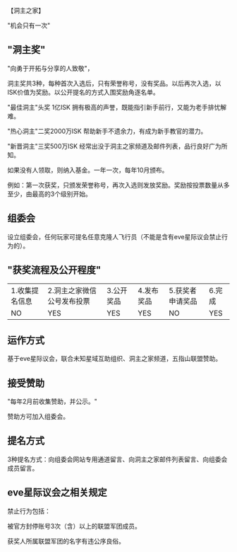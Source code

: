 【洞主之家】

"机会只有一次"

"洞主奖"
---

"向勇于开拓与分享的人致敬"，

洞主奖共3种，每种首次入选后，只有荣誉称号，没有奖品。以后再次入选，以ISK价值为奖励。以公开提名的方式入围奖励角逐名单。

"最佳洞主"头奖 1亿ISK 拥有极高的声誉，既能指引新手前行，又能为老手排忧解难。

"热心洞主"二奖2000万ISK 帮助新手不遗余力，有成为新手教官的潜力。

"新晋洞主"三奖500万ISK 经常出没于洞主之家频道及邮件列表，品行良好广为所知。

如果没有人领取，则纳入基金。一年一次，每年10月颁布。

例如：第一次获奖，只颁发荣誉称号，再次入选则发放奖励。奖励按投票数量从多至少，由最高的3个级别开始。

组委会
---
设立组委会，任何玩家可提名任意克隆人飞行员（不能是含有eve星际议会禁止行为的）。

"获奖流程及公开程度"
---

<table>
    <tr>
        <td>1.收集提名信息</td><td>2.洞主之家微信公号发布投票</td><td>3.公开奖品</td><td>4.发布奖品</td><td>5.获奖者申请奖品</td><td>6.完成</td>
    </tr>
    <tr>
        <td>NO</td><td>YES</td><td>YES</td><td>YES</td><td>NO</td><td>YES</td>
    </tr>
</table>

运作方式
---
基于eve星际议会，联合未知星域互助组织、洞主之家频道，五指山联盟赞助。

接受赞助 
---
"每年2月前收集赞助，并公示。"

赞助方可加入组委会。

提名方式
---
3种提名方式：向组委会网站专用通道留言、向洞主之家邮件列表留言、向组委会成员留言。

eve星际议会之相关规定
---
禁止行为包括：

被官方封停账号3次（含）以上的联盟军团成员。

获奖人所属联盟军团的名字有违公序良俗。